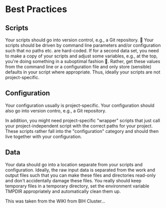 # Best Practices

## Scripts

Your scripts should go into version control, e.g., a Git repository. :page_with_curl:
Your scripts should be driven by command line parameters and/or configuration such that no paths etc. are hard-coded.
If for a second data set, you need to make a copy of your scripts and adjust some variables, e.g., at the top, you're doing something in a suboptimal fashion :shit:.
Rather, get these values from the command line or a configuration file and only store (sensible) defaults in your script where appropriate.
Thus, ideally your scripts are not project-specific.


## Configuration

Your configuration usually is project-specific.
Your configuration should also go into version contro, e.g., a Git repository.

In addition, you might need project-specific "wrapper" scripts that just call your project-independent script with the correct paths for your project.
These scripts rather fall into the "configuration" category and should then live together with your configuration.

## Data

Your data should go into a location separate from your scripts and configuration.
Ideally, the raw input data is separated from the work and output files such that you can make these files and directories read-only and don't accidentally damage these files.
You really should keep temporary files in a temporary directory, set the environment variable TMPDIR appropriately and automatically clean them up.


This was taken from the WIKI from BIH Cluster...
